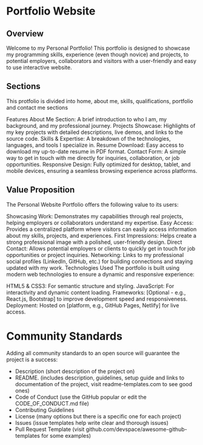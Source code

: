 # Portfolio Website

## Overview

Welcome to my Personal Portfolio! 
This portfolio is designed to showcase my programming skills, experience (even though novice) and projects, to potential employers, collaborators and visitors with a user-friendly and easy to use interactive website. 

## Sections
 
  This protfolio is divided into home, about me, skills, qualifications, portfolio and contact me sections 

Features
About Me Section: A brief introduction to who I am, my background, and my professional journey.
Projects Showcase: Highlights of my key projects with detailed descriptions, live demos, and links to the source code.
Skills & Expertise: A breakdown of the technologies, languages, and tools I specialize in.
Resume Download: Easy access to download my up-to-date resume in PDF format.
Contact Form: A simple way to get in touch with me directly for inquiries, collaboration, or job opportunities.
Responsive Design: Fully optimized for desktop, tablet, and mobile devices, ensuring a seamless browsing experience across platforms.


## Value Proposition
The Personal Website Portfolio offers the following value to its users:

Showcasing Work: Demonstrates my capabilities through real projects, helping employers or collaborators understand my expertise.
Easy Access: Provides a centralized platform where visitors can easily access information about my skills, projects, and experiences.
First Impressions: Helps create a strong professional image with a polished, user-friendly design.
Direct Contact: Allows potential employers or clients to quickly get in touch for job opportunities or project inquiries.
Networking: Links to my professional social profiles (LinkedIn, GitHub, etc.) for building connections and staying updated with my work.
Technologies Used
The portfolio is built using modern web technologies to ensure a dynamic and responsive experience:

HTML5 & CSS3: For semantic structure and styling.
JavaScript: For interactivity and dynamic content loading.
Frameworks: [Optional - e.g., React.js, Bootstrap] to improve development speed and responsiveness.
Deployment: Hosted on [platform, e.g., GitHub Pages, Netlify] for live access.


# Community Standards

Adding all community standards to an open source will guarantee the project is a success: 

- Description (short description of the project on)
- README. (includes description, guidelines, setup guide and links to documentation of the project, visit readme-templates.com to see good ones)
- Code of Conduct (use the GitHub popular or edit the CODE_OF_CONDUCT.md file)
- Contributing Guidelines
- License (many options but there is a specific one for each project)
- Issues (issue templates help write clear and thorough issues)
- Pull Request Template (visit github.com/devspace/awesome-github-templates for some examples)
